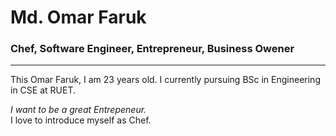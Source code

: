 <!---->

# Md. Omar Faruk <br/>

### Chef, Software Engineer, Entrepreneur, Business Owener

---

<p> This Omar Faruk, I am 23 years old. I currently pursuing BSc in Engineering in CSE at RUET. </p>
<i> I want to be a great Entrepeneur. </i> </br>
I love to introduce myself as Chef.
